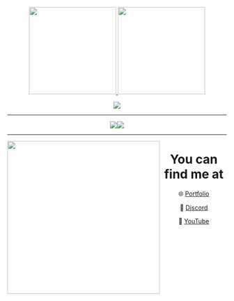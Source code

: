 <p align="center">
<a href="https://pandaxyz-xd.github.io/">
<img height="200em" src="https://github-readme-stats.vercel.app/api?username=pandaxyz-xd&show_icons=true&theme=midnight-purple"/>
<img height="200em" src="https://github-readme-stats.vercel.app/api/top-langs/?username=pandaxyz-xd&theme=midnight-purple"/>
</a> </p>
<p align="center">
<a href="https://github.com/Pandaxyz-xd">
<img src="https://skillicons.dev/icons?i=c,cs,cpp,py,php,nodejs,java,godot,js,ts,html,css,&theme=dark"/>
</a>
</p>

---

<p align="center">
<a href="https://www.twitter.com/Pandaxyzzz" target="_blank" rel="noreferrer"><img
src="https://img.shields.io/twitter/follow/Pandaxyzzz?logo=twitter&style=for-the-badge&color=0891b2&labelColor=1c1917"
/></a><a href="https://www.github.com/Pandaxyz-xd" target="_blank" rel="noreferrer"><img
src="https://img.shields.io/github/followers/Pandaxyz-xd?logo=github&style=for-the-badge&color=0891b2&labelColor=1c1917" /></a>
</p>

---

<img align="left" src="https://i.pinimg.com/564x/4e/4d/ab/4e4dab3795d483eea0e0192cc192928c.jpg" height="350">

<h1 align="center"> You can find me at </h1>

<p align="center"> 🌐 <a href="https://pandaxyz-xd.github.io/"> Portfolio </a> </p>
<p align="center"> 🔵 <a href="https://discord.com/invite/Gsk2K6kKPU"> Discord </a> </p> 
<p align="center"> 🔴 <a href="https://www.youtube.com/channel/UCjUTSEfVbWGrVcHZTas-low"> YouTube </a> </p> 

